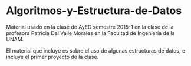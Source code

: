 # Algoritmos-y-Estructura-de-Datos
Material usado en la clase de AyED semestre 2015-1 en la clase de la profesora Patricia Del Valle Morales en la Facultad de Ingeniería de la UNAM.

El material que incluye es sobre el uso de algunas estructuras de datos, e incluye el primer proyecto de la clase.
